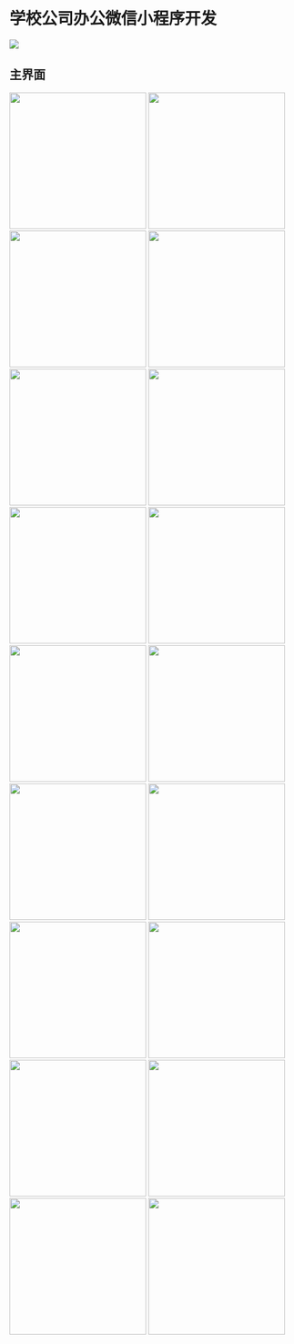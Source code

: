 # 学校公司办公微信小程序开发
![](https://img-blog.csdnimg.cn/04e88b3b3e2e4126a1989d9ef97a86c7.png?x-oss-process=image/watermark,type_d3F5LXplbmhlaQ,shadow_50,text_Q1NETiBA6ZOB6ZSF6YeM5rS7552A55qE5aSn6bmF,size_20,color_FFFFFF,t_70,g_se,x_16) 
## 主界面
<p float="left">
  <img src="https://img-blog.csdnimg.cn/2515d5fddd374a47a2c3f53ffaa6c41a.png?x-oss-process=image/watermark,type_d3F5LXplbmhlaQ,shadow_50,text_Q1NETiBA6ZOB6ZSF6YeM5rS7552A55qE5aSn6bmF,size_20,color_FFFFFF,t_70,g_se,x_16" width="240px" />
  <img src="https://img-blog.csdnimg.cn/9fa8ba0d965d483da291eefef8f2a791.png?x-oss-process=image/watermark,type_d3F5LXplbmhlaQ,shadow_50,text_Q1NETiBA6ZOB6ZSF6YeM5rS7552A55qE5aSn6bmF,size_20,color_FFFFFF,t_70,g_se,x_16" width="240px" /> 
  <img src="https://img-blog.csdnimg.cn/cc868e90286c414a80da77bae8ddd67f.png?x-oss-process=image/watermark,type_d3F5LXplbmhlaQ,shadow_50,text_Q1NETiBA6ZOB6ZSF6YeM5rS7552A55qE5aSn6bmF,size_20,color_FFFFFF,t_70,g_se,x_16" width="240px" />
  <img src="https://img-blog.csdnimg.cn/83b6facfe3714691adf70ee0edb4a6ae.png?x-oss-process=image/watermark,type_d3F5LXplbmhlaQ,shadow_50,text_Q1NETiBA6ZOB6ZSF6YeM5rS7552A55qE5aSn6bmF,size_20,color_FFFFFF,t_70,g_se,x_16" width="240px" />
  <img src="https://img-blog.csdnimg.cn/7860d15a283649309b8b58a31f042aec.png?x-oss-process=image/watermark,type_d3F5LXplbmhlaQ,shadow_50,text_Q1NETiBA6ZOB6ZSF6YeM5rS7552A55qE5aSn6bmF,size_10,color_FFFFFF,t_70,g_se,x_16" width="240px" />
  <img src="https://img-blog.csdnimg.cn/49b003a2bba24869908f4669b2606a2d.png?x-oss-process=image/watermark,type_d3F5LXplbmhlaQ,shadow_50,text_Q1NETiBA6ZOB6ZSF6YeM5rS7552A55qE5aSn6bmF,size_10,color_FFFFFF,t_70,g_se,x_16" width="240px" />
  <img src="https://img-blog.csdnimg.cn/6288dc2ab67c40a3a7d300cb7d67b26a.png?x-oss-process=image/watermark,type_d3F5LXplbmhlaQ,shadow_50,text_Q1NETiBA6ZOB6ZSF6YeM5rS7552A55qE5aSn6bmF,size_10,color_FFFFFF,t_70,g_se,x_16" width="240px" />
  <img src="https://img-blog.csdnimg.cn/000a0bc65a4645859772e8e32413b983.png?x-oss-process=image/watermark,type_d3F5LXplbmhlaQ,shadow_50,text_Q1NETiBA6ZOB6ZSF6YeM5rS7552A55qE5aSn6bmF,size_10,color_FFFFFF,t_70,g_se,x_16" width="240px" />
  <img src="https://img-blog.csdnimg.cn/5e4bcf69f02b42999401964548e51246.png?x-oss-process=image/watermark,type_d3F5LXplbmhlaQ,shadow_50,text_Q1NETiBA6ZOB6ZSF6YeM5rS7552A55qE5aSn6bmF,size_10,color_FFFFFF,t_70,g_se,x_16" width="240px" />
  <img src="https://img-blog.csdnimg.cn/e11fba10f468473c8a639eb2919df83f.png?x-oss-process=image/watermark,type_d3F5LXplbmhlaQ,shadow_50,text_Q1NETiBA6ZOB6ZSF6YeM5rS7552A55qE5aSn6bmF,size_10,color_FFFFFF,t_70,g_se,x_16" width="240px" />
  <img src="https://img-blog.csdnimg.cn/0c80f49ecfeb4624bffe89330c51d2a9.png?x-oss-process=image/watermark,type_d3F5LXplbmhlaQ,shadow_50,text_Q1NETiBA6ZOB6ZSF6YeM5rS7552A55qE5aSn6bmF,size_10,color_FFFFFF,t_70,g_se,x_16" width="240px" />
  <img src="https://img-blog.csdnimg.cn/4c50f8d41e3d4496be3eac8c57be0a48.png?x-oss-process=image/watermark,type_d3F5LXplbmhlaQ,shadow_50,text_Q1NETiBA6ZOB6ZSF6YeM5rS7552A55qE5aSn6bmF,size_10,color_FFFFFF,t_70,g_se,x_16" width="240px" />
  <img src="https://img-blog.csdnimg.cn/e51350b774b9424c933b30068c26784c.png?x-oss-process=image/watermark,type_d3F5LXplbmhlaQ,shadow_50,text_Q1NETiBA6ZOB6ZSF6YeM5rS7552A55qE5aSn6bmF,size_10,color_FFFFFF,t_70,g_se,x_16" width="240px" />
  <img src="https://img-blog.csdnimg.cn/454449fcaf7142eab3258641fdc43a60.png?x-oss-process=image/watermark,type_d3F5LXplbmhlaQ,shadow_50,text_Q1NETiBA6ZOB6ZSF6YeM5rS7552A55qE5aSn6bmF,size_10,color_FFFFFF,t_70,g_se,x_16" width="240px" />
  <img src="https://img-blog.csdnimg.cn/d7dde860b35b4c68ba21768b04a40e9c.png?x-oss-process=image/watermark,type_d3F5LXplbmhlaQ,shadow_50,text_Q1NETiBA6ZOB6ZSF6YeM5rS7552A55qE5aSn6bmF,size_10,color_FFFFFF,t_70,g_se,x_16" width="240px" />
  <img src="https://img-blog.csdnimg.cn/e192ffe79735425f982d806957d1d52d.png?x-oss-process=image/watermark,type_d3F5LXplbmhlaQ,shadow_50,text_Q1NETiBA6ZOB6ZSF6YeM5rS7552A55qE5aSn6bmF,size_10,color_FFFFFF,t_70,g_se,x_16" width="240px" />
  <img src="https://img-blog.csdnimg.cn/1a5323b30aa14ffd9321ea4bf8bf44a7.png?x-oss-process=image/watermark,type_d3F5LXplbmhlaQ,shadow_50,text_Q1NETiBA6ZOB6ZSF6YeM5rS7552A55qE5aSn6bmF,size_10,color_FFFFFF,t_70,g_se,x_16" width="240px" />
  <img src="https://img-blog.csdnimg.cn/6a0af8c7b52440c28e21d444a7c04b8b.png?x-oss-process=image/watermark,type_d3F5LXplbmhlaQ,shadow_50,text_Q1NETiBA6ZOB6ZSF6YeM5rS7552A55qE5aSn6bmF,size_10,color_FFFFFF,t_70,g_se,x_16" width="240px" />
</p>
